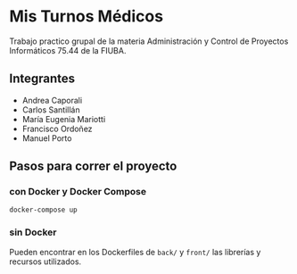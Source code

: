 # Mis Turnos Médicos
Trabajo practico grupal de la materia Administración y Control de Proyectos Informáticos 75.44 de la FIUBA.

## Integrantes
* Andrea Caporali
* Carlos Santillán
* María Eugenia Mariotti
* Francisco Ordoñez
* Manuel Porto

## Pasos para correr el proyecto
### con Docker y Docker Compose
`docker-compose up`

### sin Docker
Pueden encontrar en los Dockerfiles de `back/` y `front/` las librerías y recursos utilizados.
